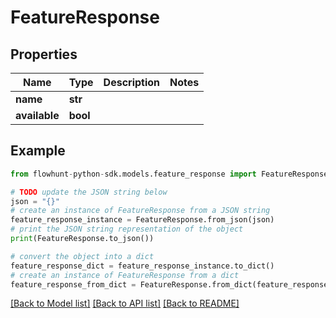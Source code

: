 # FeatureResponse


## Properties

Name | Type | Description | Notes
------------ | ------------- | ------------- | -------------
**name** | **str** |  | 
**available** | **bool** |  | 

## Example

```python
from flowhunt-python-sdk.models.feature_response import FeatureResponse

# TODO update the JSON string below
json = "{}"
# create an instance of FeatureResponse from a JSON string
feature_response_instance = FeatureResponse.from_json(json)
# print the JSON string representation of the object
print(FeatureResponse.to_json())

# convert the object into a dict
feature_response_dict = feature_response_instance.to_dict()
# create an instance of FeatureResponse from a dict
feature_response_from_dict = FeatureResponse.from_dict(feature_response_dict)
```
[[Back to Model list]](../README.md#documentation-for-models) [[Back to API list]](../README.md#documentation-for-api-endpoints) [[Back to README]](../README.md)


